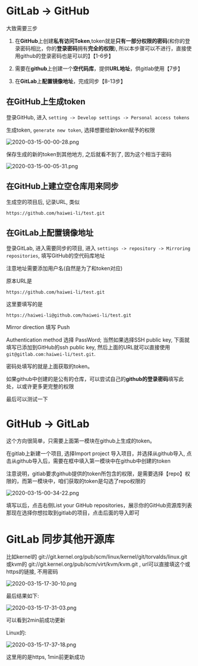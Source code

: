 
# GitLab -> GitHub

大致需要三步

1. 在**GitHub**上创建**私有访问Token**,token就是**只有一部分权限的密码**(和你的登录密码相比，你的**登录密码**拥有**完全的权限**), 所以本步骤可以不进行，直接使用github的登录密码也是可以的】【1-6步】

2. 需要在**github**上创建一个**空代码库**，提供**URL地址**，供gitlab使用【7步】

3. 在**GitLab**上**配置镜像地址**，完成同步【8-13步】

## 在GitHub上生成token

登录GitHub, 进入 `setting -> Develop settings -> Personal access tokens`

生成token, `generate new token`, 选择想要给新token赋予的权限

![2020-03-15-00-00-28.png](./images/2020-03-15-00-00-28.png)

保存生成的新的token到其他地方, 之后就看不到了, 因为这个相当于密码

![2020-03-15-00-05-31.png](./images/2020-03-15-00-05-31.png)

## 在GitHub上建立空仓库用来同步

生成空的项目后, 记录URL, 类似

```
https://github.com/haiwei-li/test.git
```

## 在GitLab上配置镜像地址

登录GitLab, 进入需要同步的项目, 进入 `settings -> repository -> Mirroring repositories`, 填写GitHub的空代码库地址

注意地址需要添加用户名(自然是为了和token对应)

原本URL是

```
https://github.com/haiwei-li/test.git
```

这里要填写的是

```
https://haiwei-li@github.com/haiwei-li/test.git
```

Mirror direction 填写 Push

Authentication method 选择 PassWord; 当然如果选择SSH public key, 下面就填写已添加到GitHub的ssh public key, 然后上面的URL就可以直接使用`git@gitlab.com:haiwei-li/test.git`.

密码处填写的就是上面获取的token。

如果github中创建的是公有的仓库，可以尝试自己的**github的登录密码**填写此处，以或许更多更完整的权限

最后可以测试一下

# GitHub -> GitLab

这个方向很简单，只需要上面第一模块在github上生成的token。

在gitlab上新建一个项目, 选择Import project 导入项目，并选择从github导入, 点击从github导入后，需要在框中填入第一模块中在github中创建的token

注意说明，gitlab要求github提供的token所包含的权限，是需要选择【repo】权限的，而第一模块中，咱们获取的token是勾选了repo权限的

![2020-03-15-00-34-22.png](./images/2020-03-15-00-34-22.png)

填写以后，点击右侧List your GitHub repositories，展示你的GitHub资源库列表
那现在选择你想拉取到gitlab的项目，点击后面的导入即可

# GitLab 同步其他开源库

比如kernel的 git://git.kernel.org/pub/scm/linux/kernel/git/torvalds/linux.git 或kvm的 git://git.kernel.org/pub/scm/virt/kvm/kvm.git , url可以直接填这个或https的链接, 不用密码

![2020-03-15-17-30-10.png](./images/2020-03-15-17-30-10.png)

最后结果如下: 

![2020-03-15-17-31-03.png](./images/2020-03-15-17-31-03.png)

可以看到2min前成功更新

Linux的:

![2020-03-15-17-37-18.png](./images/2020-03-15-17-37-18.png)

这里用的是https, 1min前更新成功